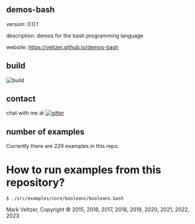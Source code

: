 ## demos-bash

version: 0.0.1

description: demos for the bash programming language

website: https://veltzer.github.io/demos-bash

## build

![build](https://github.com/veltzer/demos-bash/workflows/build/badge.svg)


## contact

chat with me at [![gitter](https://badges.gitter.im/Join%20Chat.svg)](https://gitter.im/veltzer/mark.veltzer)

## number of examples 

Currently there are 229 examples in this repo.

# How to run examples from this repository?

	$ ./src/examples/core/booleans/booleans.bash

Mark Veltzer, Copyright © 2015, 2016, 2017, 2018, 2019, 2020, 2021, 2022, 2023
